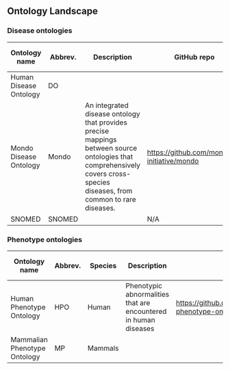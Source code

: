 ## Ontology Landscape

### Disease ontologies

Ontology name | Abbrev. | Description | GitHub repo | Website | # of disease classes | Open? 
-- | -- | -- | -- | -- | -- | --
Human Disease Ontology | DO | | | | | yes
Mondo Disease Ontology | Mondo | An integrated disease ontology that provides precise mappings between source ontologies that comprehensively covers cross-species diseases, from common to rare diseases. | https://github.com/monarch-initiative/mondo | https://mondo.monarchinitiative.org/ | > 20k | yes
SNOMED | SNOMED | | N/A | | | No

### Phenotype ontologies

Ontology name | Abbrev. | Species | Description | GitHub repo | Website | # of phenotype classes | Open?
-- | -- | -- | -- | -- | -- | -- | --
Human Phenotype Ontology | HPO | Human | Phenotypic abnormalities that are encountered in human diseases | https://github.com/obophenotype/human-phenotype-ontology | https://hpo.jax.org/app/ | >15k | yes
Mammalian Phenotype Ontology | MP | Mammals | | | | | Yes
